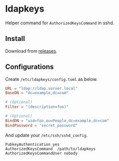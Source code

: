 # ldapkeys

Helper command for `AuthorizedKeysCommand` in sshd.

## Install

Download from [releases](https://github.com/okzk/ldapkeys/releases).

## Configurations

Create `/etc/ldapkeys/config.toml` as below.

```toml
URL = "ldap://ldap.server.local"
BaseDN = "dc=example,dc=com"

# (Optional)
Filter = "(description=foo)"

# (Optional) 
BindDN = "uid=foo,ou=People,dc=example,dc=com"
BindPassword = "secret_password"
```

And update your `/etc/ssh/sshd_config`.

```
PubkeyAuthentication yes 
AuthorizedKeysCommand  /path/to/ldapkeys
AuthorizedKeysCommandUser nobody
```
